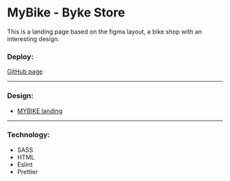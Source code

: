 
# MyBike  - Byke Store

This is a landing page based on the figma layout, a bike shop with an interesting design.


### Deploy:
[GitHub page]([https://navi-rap0.github.io/layout_landing-page/])

---

### Design:

- [MYBIKE landing](https://www.figma.com/file/NZQAIydtHo5QkINyGLHNcq/BIKE-New-Version?node-id=0%3A1)

---

### Technology:

- SASS
- HTML
- Eslint
- Prettier





